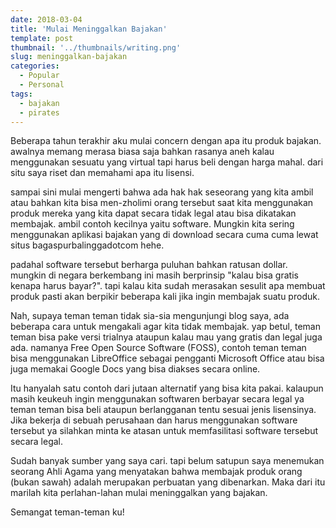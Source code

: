 ```yaml
---
date: 2018-03-04
title: 'Mulai Meninggalkan Bajakan'
template: post
thumbnail: '../thumbnails/writing.png'
slug: meninggalkan-bajakan
categories:
  - Popular
  - Personal
tags:
  - bajakan
  - pirates
---
```


Beberapa tahun terakhir aku mulai concern dengan apa itu produk bajakan. awalnya memang merasa biasa saja bahkan rasanya aneh kalau menggunakan sesuatu yang virtual tapi harus beli dengan harga mahal. dari situ saya riset dan memahami apa itu lisensi. 

sampai sini mulai mengerti bahwa ada hak hak seseorang yang kita ambil atau bahkan kita bisa men-zholimi orang tersebut saat kita menggunakan produk mereka yang kita dapat secara tidak legal atau bisa dikatakan membajak. ambil contoh kecilnya yaitu software. Mungkin kita sering menggunakan aplikasi bajakan yang di download secara cuma cuma lewat situs bagaspurbalinggadotcom hehe. 

padahal software tersebut berharga puluhan bahkan ratusan dollar. mungkin di negara berkembang ini masih berprinsip "kalau bisa gratis kenapa harus bayar?". tapi kalau kita sudah merasakan sesulit apa membuat produk pasti akan berpikir beberapa kali jika ingin membajak suatu produk. 

Nah, supaya teman teman tidak sia-sia mengunjungi blog saya, ada beberapa cara untuk mengakali agar kita tidak membajak. yap betul, teman teman bisa pake versi trialnya ataupun kalau mau yang gratis dan legal juga ada. namanya Free Open Source Software (FOSS), contoh teman teman bisa menggunakan LibreOffice sebagai pengganti Microsoft Office atau bisa juga memakai Google Docs yang bisa diakses secara online.  

Itu hanyalah satu contoh dari jutaan alternatif yang bisa kita pakai. kalaupun masih keukeuh ingin menggunakan softwaren berbayar secara legal ya teman teman bisa beli ataupun berlangganan tentu sesuai jenis lisensinya. Jika bekerja di sebuah perusahaan dan harus menggunakan software tersebut ya silahkan minta ke atasan untuk memfasilitasi software tersebut secara legal. 

Sudah banyak sumber yang saya cari. tapi belum satupun saya menemukan seorang Ahli Agama yang menyatakan bahwa membajak produk orang (bukan sawah) adalah merupakan perbuatan yang dibenarkan. Maka dari itu marilah kita perlahan-lahan mulai meninggalkan yang bajakan. 

Semangat teman-teman ku!
